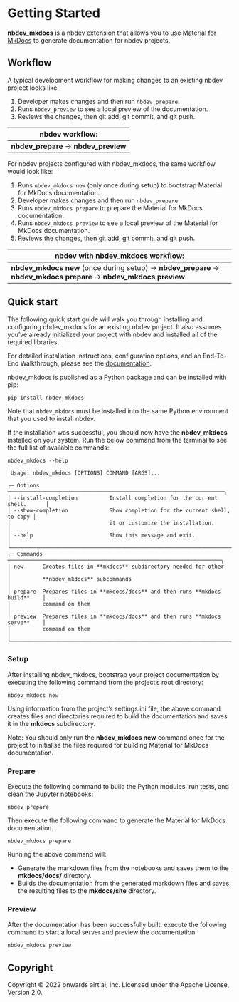 Getting Started
================

<!-- WARNING: THIS FILE WAS AUTOGENERATED! DO NOT EDIT! -->

**nbdev_mkdocs** is a nbdev extension that allows you to use [Material
for MkDocs](https://squidfunk.github.io/mkdocs-material/) to generate
documentation for nbdev projects.

## Workflow

A typical development workflow for making changes to an existing nbdev
project looks like:

1.  Developer makes changes and then run `nbdev_prepare`.
2.  Runs `nbdev_preview` to see a local preview of the documentation.
3.  Reviews the changes, then git add, git commit, and git push.

| nbdev workflow:                       |
|---------------------------------------|
| **nbdev_prepare** → **nbdev_preview** |

For nbdev projects configured with nbdev_mkdocs, the same workflow would
look like:

1.  Runs `nbdev_mkdocs new` (only once during setup) to bootstrap
    Material for MkDocs documentation.
2.  Developer makes changes and then run `nbdev_prepare`.
3.  Runs `nbdev_mkdocs prepare` to prepare the Material for MkDocs
    documentation.
4.  Runs `nbdev_mkdocs preview` to see a local preview of the Material
    for MkDocs documentation.
5.  Reviews the changes, then git add, git commit, and git push.

| nbdev with nbdev_mkdocs workflow:                                                                                  |
|--------------------------------------------------------------------------------------------------------------------|
| **nbdev_mkdocs new** (once during setup) → **nbdev_prepare** → **nbdev_mkdocs prepare** → **nbdev_mkdocs preview** |

## Quick start

The following quick start guide will walk you through installing and
configuring nbdev_mkdocs for an existing nbdev project. It also assumes
you’ve already initialized your project with nbdev and installed all of
the required libraries.

For detailed installation instructions, configuration options, and an
End-To-End Walkthrough, please see the
[documentation](https://nbdev-mkdocs.airt.ai/guides/Guide_01_End_To_End_Walkthrough/).

nbdev_mkdocs is published as a Python package and can be installed with
pip:

``` shell
pip install nbdev_mkdocs
```

Note that `nbdev_mkdocs` must be installed into the same Python
environment that you used to install nbdev.

If the installation was successful, you should now have the
**nbdev_mkdocs** installed on your system. Run the below command from
the terminal to see the full list of available commands:

``` shell
nbdev_mkdocs --help
```

                                                                                    
     Usage: nbdev_mkdocs [OPTIONS] COMMAND [ARGS]...                                
                                                                                    
    ╭─ Options ────────────────────────────────────────────────────────────────────╮
    │ --install-completion          Install completion for the current shell.      │
    │ --show-completion             Show completion for the current shell, to copy │
    │                               it or customize the installation.              │
    │ --help                        Show this message and exit.                    │
    ╰──────────────────────────────────────────────────────────────────────────────╯
    ╭─ Commands ───────────────────────────────────────────────────────────────────╮
    │ new      Creates files in **mkdocs** subdirectory needed for other           │
    │          **nbdev_mkdocs** subcommands                                        │
    │ prepare  Prepares files in **mkdocs/docs** and then runs **mkdocs build**    │
    │          command on them                                                     │
    │ preview  Prepares files in **mkdocs/docs** and then runs **mkdocs serve**    │
    │          command on them                                                     │
    ╰──────────────────────────────────────────────────────────────────────────────╯

### Setup

After installing nbdev_mkdocs, bootstrap your project documentation by
executing the following command from the project’s root directory:

``` shell
nbdev_mkdocs new
```

Using information from the project’s settings.ini file, the above
command creates files and directories required to build the
documentation and saves it in the **mkdocs** subdirectory.

Note: You should only run the **nbdev_mkdocs new** command once for the
project to initialise the files required for building Material for
MkDocs documentation.

### Prepare

Execute the following command to build the Python modules, run tests,
and clean the Jupyter notebooks:

``` shell
nbdev_prepare
```

Then execute the following command to generate the Material for MkDocs
documentation.

``` shell
nbdev_mkdocs prepare
```

Running the above command will:

- Generate the markdown files from the notebooks and saves them to the
  **mkdocs/docs/** directory.
- Builds the documentation from the generated markdown files and saves
  the resulting files to the **mkdocs/site** directory.

### Preview

After the documentation has been successfully built, execute the
following command to start a local server and preview the documentation.

``` python
nbdev_mkdocs preview
```

## Copyright

Copyright © 2022 onwards airt.ai, Inc. Licensed under the Apache
License, Version 2.0.
